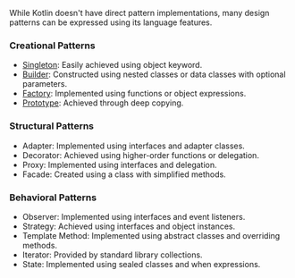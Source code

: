 While Kotlin doesn't have direct pattern implementations, many design patterns can be expressed using its language features.

### Creational Patterns
- [Singleton](https://github.com/mende273/KotlinDesignPatterns/blob/main/src/creational/Singleton.kt): Easily achieved using object keyword.
- [Builder](https://github.com/mende273/KotlinDesignPatterns/blob/main/src/creational/Builder.kt): Constructed using nested classes or data classes with optional parameters.
- [Factory](https://github.com/mende273/KotlinDesignPatterns/blob/main/src/creational/Factory.kt): Implemented using functions or object expressions.
- [Prototype](https://github.com/mende273/KotlinDesignPatterns/blob/main/src/creational/Prototype.kt): Achieved through deep copying.

### Structural Patterns
- Adapter: Implemented using interfaces and adapter classes.
- Decorator: Achieved using higher-order functions or delegation.
- Proxy: Implemented using interfaces and delegation.
- Facade: Created using a class with simplified methods.

### Behavioral Patterns
- Observer: Implemented using interfaces and event listeners.
- Strategy: Achieved using interfaces and object instances.
- Template Method: Implemented using abstract classes and overriding methods.
- Iterator: Provided by standard library collections.
- State: Implemented using sealed classes and when expressions.
